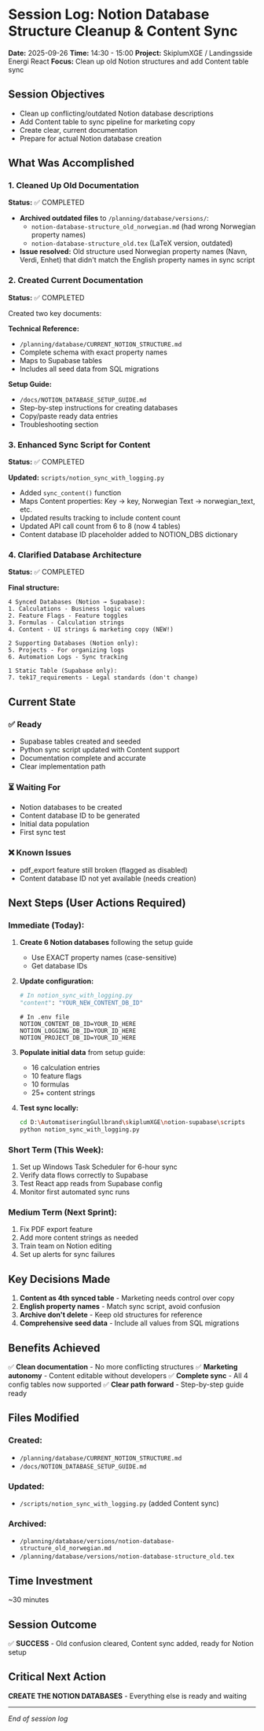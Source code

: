 # Session Log: Notion Database Structure Cleanup & Content Sync
**Date:** 2025-09-26
**Time:** 14:30 - 15:00
**Project:** SkiplumXGE / Landingsside Energi React
**Focus:** Clean up old Notion structures and add Content table sync

## Session Objectives
- Clean up conflicting/outdated Notion database descriptions
- Add Content table to sync pipeline for marketing copy
- Create clear, current documentation
- Prepare for actual Notion database creation

## What Was Accomplished

### 1. Cleaned Up Old Documentation
**Status:** ✅ COMPLETED

- **Archived outdated files** to `/planning/database/versions/`:
  - `notion-database-structure_old_norwegian.md` (had wrong Norwegian property names)
  - `notion-database-structure_old.tex` (LaTeX version, outdated)
- **Issue resolved:** Old structure used Norwegian property names (Navn, Verdi, Enhet) that didn't match the English property names in sync script

### 2. Created Current Documentation
**Status:** ✅ COMPLETED

Created two key documents:

**Technical Reference:**
- `/planning/database/CURRENT_NOTION_STRUCTURE.md`
- Complete schema with exact property names
- Maps to Supabase tables
- Includes all seed data from SQL migrations

**Setup Guide:**
- `/docs/NOTION_DATABASE_SETUP_GUIDE.md`
- Step-by-step instructions for creating databases
- Copy/paste ready data entries
- Troubleshooting section

### 3. Enhanced Sync Script for Content
**Status:** ✅ COMPLETED

**Updated:** `scripts/notion_sync_with_logging.py`
- Added `sync_content()` function
- Maps Content properties: Key → key, Norwegian Text → norwegian_text, etc.
- Updated results tracking to include content count
- Updated API call count from 6 to 8 (now 4 tables)
- Content database ID placeholder added to NOTION_DBS dictionary

### 4. Clarified Database Architecture
**Status:** ✅ COMPLETED

**Final structure:**
```
4 Synced Databases (Notion → Supabase):
1. Calculations - Business logic values
2. Feature Flags - Feature toggles
3. Formulas - Calculation strings
4. Content - UI strings & marketing copy (NEW!)

2 Supporting Databases (Notion only):
5. Projects - For organizing logs
6. Automation Logs - Sync tracking

1 Static Table (Supabase only):
7. tek17_requirements - Legal standards (don't change)
```

## Current State

### ✅ Ready
- Supabase tables created and seeded
- Python sync script updated with Content support
- Documentation complete and accurate
- Clear implementation path

### ⏳ Waiting For
- Notion databases to be created
- Content database ID to be generated
- Initial data population
- First sync test

### ❌ Known Issues
- pdf_export feature still broken (flagged as disabled)
- Content database ID not yet available (needs creation)

## Next Steps (User Actions Required)

### Immediate (Today):
1. **Create 6 Notion databases** following the setup guide
   - Use EXACT property names (case-sensitive)
   - Get database IDs

2. **Update configuration:**
   ```python
   # In notion_sync_with_logging.py
   "content": "YOUR_NEW_CONTENT_DB_ID"
   ```

   ```env
   # In .env file
   NOTION_CONTENT_DB_ID=YOUR_ID_HERE
   NOTION_LOGGING_DB_ID=YOUR_ID_HERE
   NOTION_PROJECT_DB_ID=YOUR_ID_HERE
   ```

3. **Populate initial data** from setup guide:
   - 16 calculation entries
   - 10 feature flags
   - 10 formulas
   - 25+ content strings

4. **Test sync locally:**
   ```bash
   cd D:\AutomatiseringGullbrand\skiplumXGE\notion-supabase\scripts
   python notion_sync_with_logging.py
   ```

### Short Term (This Week):
1. Set up Windows Task Scheduler for 6-hour sync
2. Verify data flows correctly to Supabase
3. Test React app reads from Supabase config
4. Monitor first automated sync runs

### Medium Term (Next Sprint):
1. Fix PDF export feature
2. Add more content strings as needed
3. Train team on Notion editing
4. Set up alerts for sync failures

## Key Decisions Made

1. **Content as 4th synced table** - Marketing needs control over copy
2. **English property names** - Match sync script, avoid confusion
3. **Archive don't delete** - Keep old structures for reference
4. **Comprehensive seed data** - Include all values from SQL migrations

## Benefits Achieved

✅ **Clean documentation** - No more conflicting structures
✅ **Marketing autonomy** - Content editable without developers
✅ **Complete sync** - All 4 config tables now supported
✅ **Clear path forward** - Step-by-step guide ready

## Files Modified

### Created:
- `/planning/database/CURRENT_NOTION_STRUCTURE.md`
- `/docs/NOTION_DATABASE_SETUP_GUIDE.md`

### Updated:
- `/scripts/notion_sync_with_logging.py` (added Content sync)

### Archived:
- `/planning/database/versions/notion-database-structure_old_norwegian.md`
- `/planning/database/versions/notion-database-structure_old.tex`

## Time Investment
~30 minutes

## Session Outcome
✅ **SUCCESS** - Old confusion cleared, Content sync added, ready for Notion setup

## Critical Next Action
**CREATE THE NOTION DATABASES** - Everything else is ready and waiting

---
*End of session log*